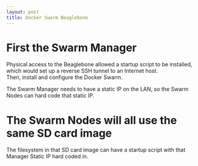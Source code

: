 ```yaml
---
layout: post
title: Docker Swarm Beaglebone
---
```

# First the Swarm Manager
Physical access to the Beaglebone allowed a startup script to be installed,
which would set up a reverse SSH tunnel to an Internet host.  
Then, install and configure the Docker Swarm.  
  
The Swarm Manager needs to have a static IP on the LAN,
so the Swarm Nodes can hard code that static IP.  
  
# The Swarm Nodes will all use the same SD card image
The filesystem in that SD card image can have a startup script with that
Manager Static IP hard coded in.  

